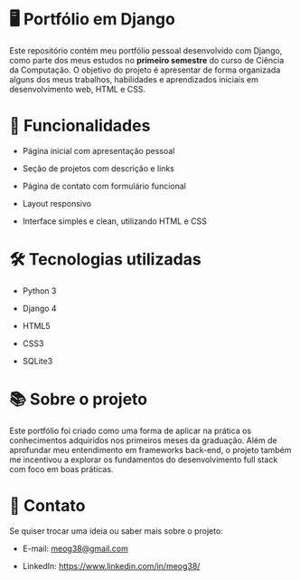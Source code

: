 # 🖥️ Portfólio em Django
Este repositório contém meu portfólio pessoal desenvolvido com Django, como parte dos meus estudos no **primeiro semestre** do curso de Ciência da Computação. O objetivo do projeto é apresentar de forma organizada alguns dos meus trabalhos, habilidades e aprendizados iniciais em desenvolvimento web, HTML e CSS.

# 🚀 Funcionalidades
- Página inicial com apresentação pessoal

- Seção de projetos com descrição e links

- Página de contato com formulário funcional

- Layout responsivo

- Interface simples e clean, utilizando HTML e CSS

# 🛠️ Tecnologias utilizadas
- Python 3

- Django 4

- HTML5

- CSS3

- SQLite3

# 📚 Sobre o projeto
Este portfólio foi criado como uma forma de aplicar na prática os conhecimentos adquiridos nos primeiros meses da graduação. Além de aprofundar meu entendimento em frameworks back-end, o projeto também me incentivou a explorar os fundamentos do desenvolvimento full stack com foco em boas práticas.

# 📩 Contato
Se quiser trocar uma ideia ou saber mais sobre o projeto:

- E-mail: meog38@gmail.com

- LinkedIn: https://www.linkedin.com/in/meog38/

